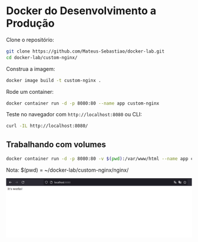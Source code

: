 # Docker do Desenvolvimento a Produção

Clone o repositório:
```bash
git clone https://github.com/Mateus-Sebastiao/docker-lab.git
cd docker-lab/custom-nginx/
```

Construa a imagem:
```bash
docker image build -t custom-nginx .
```

Rode um container:
```bash
docker container run -d -p 8080:80 --name app custom-nginx
```

Teste no navegador com `http://localhost:8080` ou CLI: 
```bash
curl -IL http://localhost:8080/
```

## Trabalhando com volumes
```bash
docker container run -d -p 8080:80 -v $(pwd):/var/www/html --name app custom-nginx
```

Nota: $(pwd) = ~/docker-lab/custom-nginx/nginx/

<div align="center">
    <img src="./media/funciona.png" alt="Verificação do container em execução">
</div>